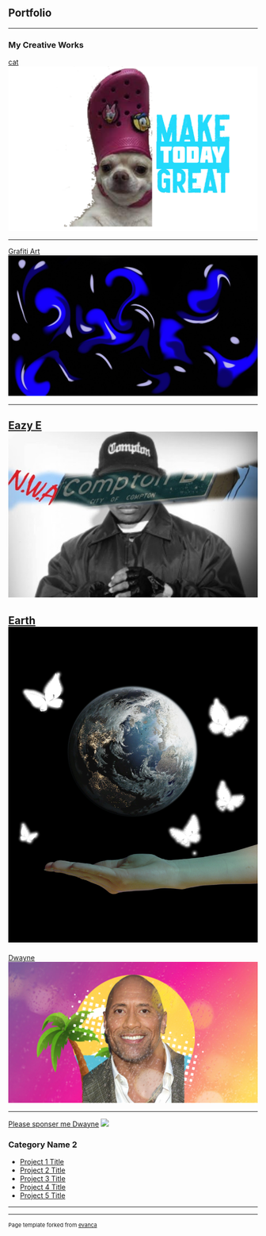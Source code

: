 ## Portfolio

---

### My Creative Works 

[cat](/sample_page)
<img src="images/dog.jpg?raw=true"/>

---
[Grafiti Art](/pdf/sample_presentation.pdf)
<img src="images/art.jpg?raw=true"/>

---
[Eazy E](http://example.com/)
<img src="images/e.jpg?raw=true"/>
---
[Earth](http://example.com/)
<img src="images/earth.jpg?raw=true"/>
---
[Dwayne](http://example.com/)
<img src="images/rock.jpg?raw=true"/>

---
[Please sponser me Dwayne](http://example.com/)
<img src="images/poprock.jpg?raw=true"/>

### Category Name 2

- [Project 1 Title](http://example.com/)
- [Project 2 Title](http://example.com/)
- [Project 3 Title](http://example.com/)
- [Project 4 Title](http://example.com/)
- [Project 5 Title](http://example.com/)

---




---
<p style="font-size:11px">Page template forked from <a href="https://github.com/evanca/quick-portfolio">evanca</a></p>
<!-- Remove above link if you don't want to attibute -->
